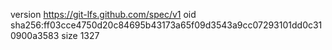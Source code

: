 version https://git-lfs.github.com/spec/v1
oid sha256:ff03cce4750d20c84695b43173a65f09d3543a9cc07293101dd0c310900a3583
size 1327
